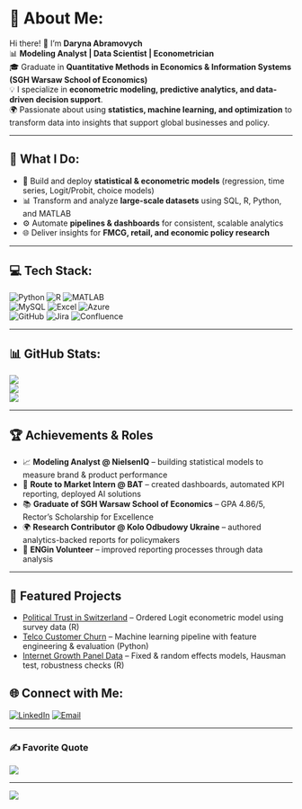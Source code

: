 # 💫 About Me:
Hi there! 👋 I’m **Daryna Abramovych**  
📊 **Modeling Analyst | Data Scientist | Econometrician**  
🎓 Graduate in **Quantitative Methods in Economics & Information Systems (SGH Warsaw School of Economics)**  
💡 I specialize in **econometric modeling, predictive analytics, and data-driven decision support**.  
🌍 Passionate about using **statistics, machine learning, and optimization** to transform data into insights that support global businesses and policy.  

---

## 🚀 What I Do:
- 🧮 Build and deploy **statistical & econometric models** (regression, time series, Logit/Probit, choice models)  
- 📊 Transform and analyze **large-scale datasets** using SQL, R, Python, and MATLAB  
- ⚙️ Automate **pipelines & dashboards** for consistent, scalable analytics  
- 🌐 Deliver insights for **FMCG, retail, and economic policy research**  

---

## 💻 Tech Stack:
![Python](https://img.shields.io/badge/Python-3776AB.svg?style=for-the-badge&logo=python&logoColor=white) 
![R](https://img.shields.io/badge/R-%23276DC3.svg?style=for-the-badge&logo=r&logoColor=white) 
![MATLAB](https://img.shields.io/badge/MATLAB-orange?style=for-the-badge&logo=mathworks&logoColor=white)  
![MySQL](https://img.shields.io/badge/MySQL-4479A1.svg?style=for-the-badge&logo=mysql&logoColor=white) 
![Excel](https://img.shields.io/badge/Excel-217346.svg?style=for-the-badge&logo=microsoft-excel&logoColor=white) 
![Azure](https://img.shields.io/badge/Azure-0089D6.svg?style=for-the-badge&logo=microsoft-azure&logoColor=white)  
![GitHub](https://img.shields.io/badge/GitHub-181717.svg?style=for-the-badge&logo=github&logoColor=white) 
![Jira](https://img.shields.io/badge/Jira-0052CC.svg?style=for-the-badge&logo=jira&logoColor=white) 
![Confluence](https://img.shields.io/badge/Confluence-172B4D.svg?style=for-the-badge&logo=confluence&logoColor=white)  

---

## 📊 GitHub Stats:
![](https://github-readme-stats.vercel.app/api?username=daryna056&theme=monokai&hide_border=false&include_all_commits=true&count_private=true)<br/>
![](https://github-readme-streak-stats.herokuapp.com/?user=daryna056&theme=monokai&hide_border=false)<br/>
![](https://github-readme-stats.vercel.app/api/top-langs/?username=daryna056&theme=monokai&hide_border=false&include_all_commits=true&count_private=true&layout=compact)

---

## 🏆 Achievements & Roles
- 📈 **Modeling Analyst @ NielsenIQ** – building statistical models to measure brand & product performance  
- 🚬 **Route to Market Intern @ BAT** – created dashboards, automated KPI reporting, deployed AI solutions  
- 📚 **Graduate of SGH Warsaw School of Economics** – GPA 4.86/5, Rector’s Scholarship for Excellence  
- 🌍 **Research Contributor @ Kolo Odbudowy Ukraine** – authored analytics-backed reports for policymakers  
- 🤝 **ENGin Volunteer** – improved reporting processes through data analysis  

---

## 📂 Featured Projects
- [Political Trust in Switzerland](https://github.com/daryna056/political-trust-switzerland) – Ordered Logit econometric model using survey data (R)  
- [Telco Customer Churn](https://github.com/daryna056/telco-churn-prediction) – Machine learning pipeline with feature engineering & evaluation (Python)  
- [Internet Growth Panel Data](https://github.com/daryna056/panel-data-internet-growth) – Fixed & random effects models, Hausman test, robustness checks (R)  


## 🌐 Connect with Me:
[![LinkedIn](https://img.shields.io/badge/LinkedIn-%230077B5.svg?logo=linkedin&logoColor=white)](https://linkedin.com/in/daryna-abramovych) 
[![Email](https://img.shields.io/badge/Email-D14836?logo=gmail&logoColor=white)](mailto:daryna056@gmail.com)  



---

### ✍️ Favorite Quote
![](https://quotes-github-readme.vercel.app/api?type=horizontal&theme=radical)

---

[![](https://visitcount.itsvg.in/api?id=daryna056&icon=0&color=4)](https://visitcount.itsvg.in)
